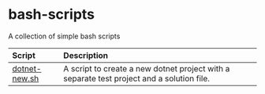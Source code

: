 # bash-scripts
A collection of simple bash scripts

|Script|Description|
| :--- | :--- |
|[dotnet-new.sh](https://github.com/wilgarxia/bash-scripts/blob/main/src/dotnet-new.sh)|A script to create a new dotnet project with a separate test project and a solution file.|